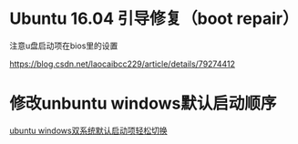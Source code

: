 # Ubuntu 16.04 引导修复（boot repair）

注意u盘启动项在bios里的设置

https://blog.csdn.net/laocaibcc229/article/details/79274412

# 修改unbuntu windows默认启动顺序
[ubuntu windows双系统默认启动项轻松切换](https://jingyan.baidu.com/article/c1a3101e608595de656deb0e.html)
